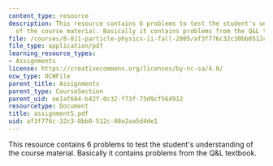 ```yaml
---
content_type: resource
description: This resource contains 6 problems to test the student's understanding
  of the course material. Basically it contains problems from the Q&L textbook.
file: /courses/8-811-particle-physics-ii-fall-2005/af3f776c32c30bb0512c08e2aa5d4de1_assignment5.pdf
file_type: application/pdf
learning_resource_types:
- Assignments
license: https://creativecommons.org/licenses/by-nc-sa/4.0/
ocw_type: OCWFile
parent_title: Assignments
parent_type: CourseSection
parent_uid: ee1af684-b42f-0c32-f73f-75d9cf564912
resourcetype: Document
title: assignment5.pdf
uid: af3f776c-32c3-0bb0-512c-08e2aa5d4de1
---
```

This resource contains 6 problems to test the student's understanding of the course material. Basically it contains problems from the Q&L textbook.